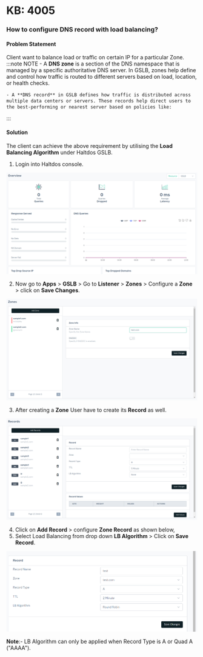 # KB: 4005

### **How to configure DNS record with load balancing?**

#### **Problem Statement**

Client want to balance load or traffic on certain IP for a particular Zone. 
​
:::note NOTE
    - A **DNS zone** is a section of the DNS namespace that is managed by a specific authoritative DNS server. In GSLB, zones help define and control how traffic is routed to different servers based on load, location, or health checks.  
    
    - A **DNS record** in GSLB defines how traffic is distributed across multiple data centers or servers. These records help direct users to the best-performing or nearest server based on policies like:
:::

#### **Solution**

The client can achieve the above requirement by utilising the **Load Balancing Algorithm** under Haltdos GSLB.
​
1. Login into Haltdos console.

![kb-4005](/img/gslb/v8/kb/kb_4005_overview.png)

2. Now go to **Apps** > **GSLB** > Go to **Listener** > **Zones** > Configure a **Zone** > click on **Save Changes**. 

![kb-4005](/img/gslb/v8/kb/kb_4005_zones.png)

3. After creating a **Zone** User have to create its **Record** as well. 

![kb-4005](/img/gslb/v8/kb/kb_4005_records.png)

4. Click on **Add Record** > configure **Zone Record** as shown below,
5. Select Load Balancing from drop down **LB Algorithm** > Click on **Save Record**.

![kb-4005](/img/gslb/v8/kb/kb_4005_lb_algo.png)

**Note**:- LB Algorithm can only be applied when Record Type is A or Quad A ("AAAA"). 
